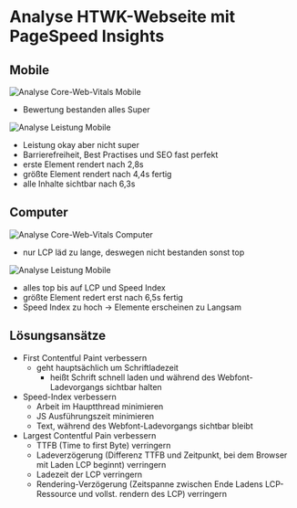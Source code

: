 # Analyse HTWK-Webseite mit PageSpeed Insights

## Mobile
![Analyse Core-Web-Vitals Mobile](/images/mobil_CWV.png)
- Bewertung bestanden alles Super

![Analyse Leistung Mobile](/images/mobil_POW.png)
- Leistung okay aber nicht super
- Barrierefreiheit, Best Practises und SEO fast perfekt
- erste Element rendert nach 2,8s 
- größte Element rendert nach 4,4s fertig
- alle Inhalte sichtbar nach 6,3s

## Computer
![Analyse Core-Web-Vitals Computer](/images/comp_CWV.png)
- nur LCP läd zu lange, deswegen nicht bestanden sonst top

![Analyse Leistung Mobile](/images/comp_POW.png)
- alles top bis auf LCP und Speed Index
- größte Element redert erst nach 6,5s fertig
- Speed Index zu hoch -> Elemente erscheinen zu Langsam

## Lösungsansätze
- First Contentful Paint verbessern
    - geht hauptsächlich um Schriftladezeit
        - heißt Schrift schnell laden und während des Webfont-Ladevorgangs sichtbar halten
- Speed-Index verbessern
    - Arbeit im Hauptthread minimieren
    - JS Ausführungszeit minimieren
    - Text, während des Webfont-Ladevorgangs sichtbar bleibt
- Largest Contentful Pain verbessern
    - TTFB (Time to first Byte) verringern 
    - Ladeverzögerung (Differenz TTFB und Zeitpunkt, bei dem Browser mit Laden LCP beginnt) verringern
    - Ladezeit der LCP verringern
    - Rendering-Verzögerung (Zeitspanne zwischen Ende Ladens LCP-Ressource und vollst. rendern des LCP) verringern
